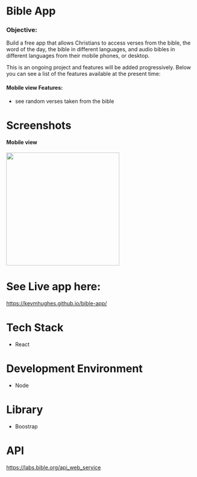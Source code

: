 # Bible App

### Objective:
Build a free app that allows Christians to access verses from the bible, the word of the day, the bible in different languages,  and audio bibles in different languages from their mobile phones, or desktop. 

This is an ongoing project and features will be added progressively. Below you can see a list of the features available at the present time:

#### Mobile view Features:
* see random verses taken from the bible

# Screenshots 
#### Mobile view
<img src="https://user-images.githubusercontent.com/48656356/121372655-c0848e00-c93e-11eb-92ae-4bcd8d61a6c3.png" width="300">



# See Live app here:
https://kevmhughes.github.io/bible-app/

# Tech Stack
* React 

# Development Environment
* Node

# Library
* Boostrap

# API
https://labs.bible.org/api_web_service
